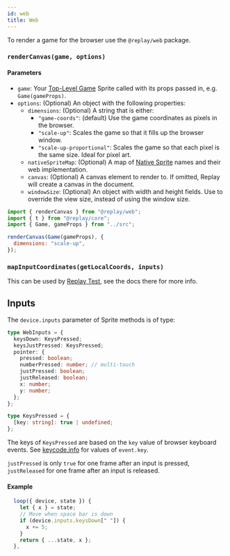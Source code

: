 ```yaml
---
id: web
title: Web
---
```


To render a game for the browser use the `@replay/web` package.

### `renderCanvas(game, options)`

#### Parameters

- `game`: Your [Top-Level Game](top-level-game.md) Sprite called with its props passed in, e.g. `Game(gameProps)`.
- `options`: (Optional) An object with the following properties:
  - `dimensions`: (Optional) A string that is either:
    - `"game-coords"`: (default) Use the game coordinates as pixels in the browser.
    - `"scale-up"`: Scales the game so that it fills up the browser window.
    - `"scale-up-proportional"`: Scales the game so that each pixel is the same size. Ideal for pixel art.
  - `nativeSpriteMap`: (Optional) A map of [Native Sprite](native-sprites.md) names and their web implementation.
  - `canvas`: (Optional) A canvas element to render to. If omitted, Replay will create a canvas in the document.
  - `windowSize`: (Optional) An object with width and height fields. Use to override the view size, instead of using the window size.

```js
import { renderCanvas } from "@replay/web";
import { t } from "@replay/core";
import { Game, gameProps } from "../src";

renderCanvas(Game(gameProps), {
  dimensions: "scale-up",
});
```

### `mapInputCoordinates(getLocalCoords, inputs)`

This can be used by [Replay Test](test.md), see the docs there for more info.

## Inputs

The `device.inputs` parameter of Sprite methods is of type:

```ts
type WebInputs = {
  keysDown: KeysPressed;
  keysJustPressed: KeysPressed;
  pointer: {
    pressed: boolean;
    numberPressed: number; // multi-touch
    justPressed: boolean;
    justReleased: boolean;
    x: number;
    y: number;
  };
};

type KeysPressed = {
  [key: string]: true | undefined;
};
```

The keys of `KeysPressed` are based on the `key` value of browser keyboard events. See [keycode.info](https://keycode.info) for values of `event.key`.

`justPressed` is only `true` for one frame after an input is pressed, `justReleased` for one frame after an input is released.

#### Example

```js
  loop({ device, state }) {
    let { x } = state;
    // Move when space bar is down
    if (device.inputs.keysDown[" "]) {
      x += 5;
    }
    return { ...state, x };
  },
```
